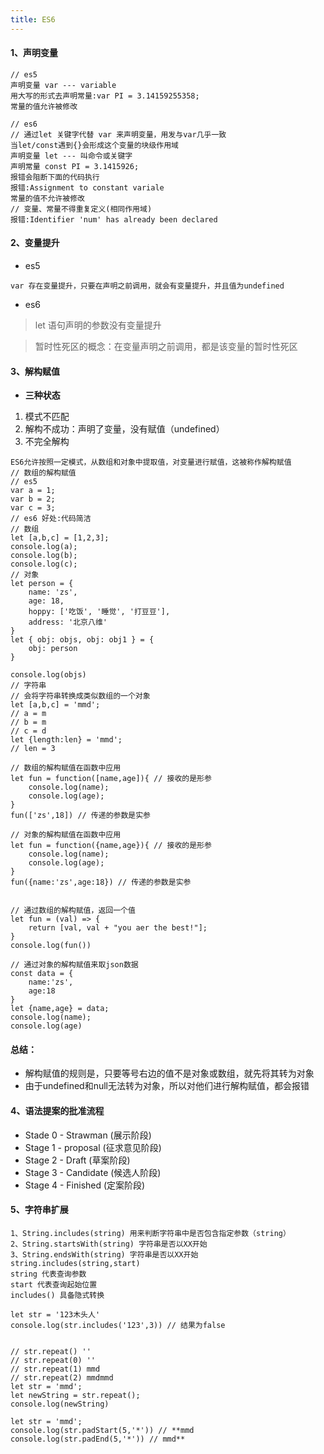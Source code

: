 ```yaml
---
title: ES6
---
```


#### 1、声明变量

```
// es5
声明变量 var --- variable
用大写的形式去声明常量:var PI = 3.14159255358;
常量的值允许被修改

// es6
// 通过let 关键字代替 var 来声明变量，用发与var几乎一致
当let/const遇到{}会形成这个变量的块级作用域
声明变量 let --- 叫命令或关键字
声明常量 const PI = 3.1415926;
报错会阻断下面的代码执行
报错:Assignment to constant variale 
常量的值不允许被修改
// 变量、常量不得重复定义(相同作用域)
报错:Identifier 'num' has already been declared
```
#### 2、变量提升
- es5
> 
    var 存在变量提升，只要在声明之前调用，就会有变量提升，并且值为undefined
- es6 
> let 语句声明的参数没有变量提升

> 暂时性死区的概念：在变量声明之前调用，都是该变量的暂时性死区
#### 3、解构赋值
- **三种状态**
1. 模式不匹配
1. 解构不成功：声明了变量，没有赋值（undefined）
1. 不完全解构

```
ES6允许按照一定模式，从数组和对象中提取值，对变量进行赋值，这被称作解构赋值 
// 数组的解构赋值
// es5
var a = 1;
var b = 2;
var c = 3;
// es6 好处:代码简洁
// 数组
let [a,b,c] = [1,2,3];
console.log(a);
console.log(b);
console.log(c);
// 对象
let person = {
    name: 'zs',
    age: 18,
    hoppy: ['吃饭', '睡觉', '打豆豆'],
    address: '北京八维'
}
let { obj: objs, obj: obj1 } = {
    obj: person
}

console.log(objs)
// 字符串
// 会将字符串转换成类似数组的一个对象
let [a,b,c] = 'mmd';
// a = m
// b = m
// c = d
let {length:len} = 'mmd';
// len = 3

// 数组的解构赋值在函数中应用
let fun = function([name,age]){ // 接收的是形参
    console.log(name);
    console.log(age);
}
fun(['zs',18]) // 传递的参数是实参

// 对象的解构赋值在函数中应用
let fun = function({name,age}){ // 接收的是形参
    console.log(name);
    console.log(age);
}
fun({name:'zs',age:18}) // 传递的参数是实参


// 通过数组的解构赋值，返回一个值
let fun = (val) => {
    return [val, val + "you aer the best!"];
}
console.log(fun())

// 通过对象的解构赋值来取json数据
const data = {
    name:'zs',
    age:18
}
let {name,age} = data;
console.log(name);
console.log(age)

```
#### 总结：
- 解构赋值的规则是，只要等号右边的值不是对象或数组，就先将其转为对象
- 由于undefined和null无法转为对象，所以对他们进行解构赋值，都会报错

#### 4、语法提案的批准流程
- Stade 0 - Strawman (展示阶段)
- Stage 1 - proposal (征求意见阶段)
- Stage 2 - Draft (草案阶段)
- Stage 3 - Candidate (候选人阶段)
- Stage 4 - Finished (定案阶段)
#### 5、字符串扩展

```
1、String.includes(string) 用来判断字符串中是否包含指定参数（string）
2、String.startsWith(string) 字符串是否以XX开始
3、String.endsWith(string) 字符串是否以XX开始
string.includes(string,start) 
string 代表查询参数
start 代表查询起始位置
includes() 具备隐式转换

let str = '123木头人'
console.log(str.includes('123',3)) // 结果为false


// str.repeat() ''
// str.repeat(0) ''
// str.repeat(1) mmd
// str.repeat(2) mmdmmd
let str = 'mmd';
let newString = str.repeat();
console.log(newString)

let str = 'mmd';
console.log(str.padStart(5,'*')) // **mmd
console.log(str.padEnd(5,'*')) // mmd**
```
